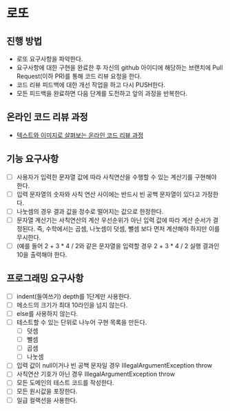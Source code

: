 # 로또
## 진행 방법
* 로또 요구사항을 파악한다.
* 요구사항에 대한 구현을 완료한 후 자신의 github 아이디에 해당하는 브랜치에 Pull Request(이하 PR)를 통해 코드 리뷰 요청을 한다.
* 코드 리뷰 피드백에 대한 개선 작업을 하고 다시 PUSH한다.
* 모든 피드백을 완료하면 다음 단계를 도전하고 앞의 과정을 반복한다.

## 온라인 코드 리뷰 과정
* [텍스트와 이미지로 살펴보는 온라인 코드 리뷰 과정](https://github.com/next-step/nextstep-docs/tree/master/codereview)

## 기능 요구사항
* [ ] 사용자가 입력한 문자열 값에 따라 사칙연산을 수행할 수 있는 계산기를 구현해야 한다.
* [ ] 입력 문자열의 숫자와 사칙 연산 사이에는 반드시 빈 공백 문자열이 있다고 가정한다.
* [ ] 나눗셈의 경우 결과 값을 정수로 떨어지는 값으로 한정한다.
* [ ] 문자열 계산기는 사칙연산의 계산 우선순위가 아닌 입력 값에 따라 계산 순서가 결정된다. 즉, 수학에서는 곱셈, 나눗셈이 덧셈, 뺄셈 보다 먼저 계산해야 하지만 이를 무시한다.
* [ ] (예를 들어 2 + 3 * 4 / 2와 같은 문자열을 입력할 경우 2 + 3 * 4 / 2 실행 결과인 10을 출력해야 한다.

## 프로그래밍 요구사항
* [ ] indent(들여쓰기) depth를 1단계만 사용한다.
* [ ] 메소드의 크기가 최대 10라인을 넘지 않는다. 
* [ ] else를 사용하지 않는다.
* [ ] 테스트할 수 있는 단위로 나누어 구현 목록을 만든다. 
  * [ ] 덧셈
  * [ ] 뺄셈
  * [ ] 곱셈
  * [ ] 나눗셈
* [ ] 입력 값이 null이거나 빈 공백 문자일 경우 IllegalArgumentException throw
* [ ] 사칙연산 기호가 아닌 경우 IllegalArgumentException throw
* [ ] 모든 도메인의 테스트 코드를 작성한다.
* [ ] 모든 원시값을 포장한다.
* [ ] 일급 컬랙션을 사용한다. 